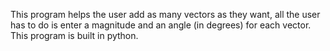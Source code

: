 This program helps the user add as many vectors as they want, all the user has to do is enter a magnitude and an angle (in degrees) for each vector. This program is built in python.
